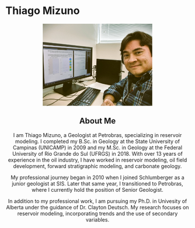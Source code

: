# Thiago Mizuno

<div style="text-align: center;">
  <img src="profile_photo.jpg" alt="Thiago Mizuno" style="width: 300px; height: auto; display: block; margin: 0 auto;">
  <h2>About Me</h2>
  <p>
    I am Thiago Mizuno, a Geologist at Petrobras, specializing in reservoir modeling. I completed my B.Sc. in Geology at the State University of Campinas (UNICAMP) in 2009 and my M.Sc. in Geology at the Federal University of Rio Grande do Sul (UFRGS) in 2018. With over 13 years of experience in the oil industry, I have worked in reservoir modeling, oil field development, forward stratigraphic modeling, and carbonate geology.
  </p>
  <p>
    My professional journey began in 2010 when I joined Schlumberger as a junior geologist at SIS. Later that same year, I transitioned to Petrobras, where I currently hold the position of Senior Geologist.
  </p>
  <p>
    In addition to my professional work, I am pursuing my Ph.D. in Univesity of Alberta under the guidance of Dr. Clayton Deutsch. My research focuses on reservoir modeling, incorporating trends and the use of secondary variables.
  </p>
</div>
